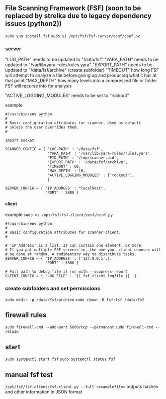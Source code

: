 ## File Scanning Framework (FSF) (soon to be replaced by strelka due to legacy dependency issues (python2))
`sudo yum install fsf`
`sudo vi /opt/fsf/fsf-server/conf/conf.py`

### server
"LOG_PATH" needs to be updated to "/data/fsf"
"YARA_PATH" needs to be updated to "/var/lib/yara-rules/rules.yara"
"EXPORT_PATH" needs to be updated to "/data/fsf/archive" (create subfolder)
"TIMEOUT" how long FSF will attempt to analyze a file before giving up and producing what it has at that point
"MAX_DEPTH" how many levels into a compressed file or folder FSF will recurse into for analysis

"ACTIVE_LOGGING_MODULES" needs to be set to "rockout"

example
```
#!/usr/bin/env python
#
# Basic configuration attributes for scanner. Used as default
# unless the user overrides them.
#

import socket

SCANNER_CONFIG = { 'LOG_PATH' : '/data/fsf',
                   'YARA_PATH' : '/var/lib/yara-rules/rules.yara',
                   'PID_PATH' : '/tmp/scanner.pid',
                   'EXPORT_PATH' : '/data/fsf/archive',
                   'TIMEOUT' : 60,
                   'MAX_DEPTH' : 10,
                   'ACTIVE_LOGGING_MODULES' : ['rockout'],
                   }

SERVER_CONFIG = { 'IP_ADDRESS' : "localhost",
                  'PORT' : 5800 }
```
#### client
example
`sudo vi /opt/fsf/fsf-client/conf/conf.py`
```
#!/usr/bin/env python
#
# Basic configuration attributes for scanner client.
#

# 'IP Address' is a list. It can contain one element, or more.
# If you put multiple FSF servers in, the one your client chooses will
# be done at random. A rudimentary way to distribute tasks.
SERVER_CONFIG = { 'IP_ADDRESS' : ['127.0.0.1',],
                  'PORT' : 5800 }

# Full path to debug file if run with --suppress-report
CLIENT_CONFIG = { 'LOG_FILE' : '{{ fsf_client_logfile }}' }
```



### create subfolders and set permissions
`sudo mkdir -p /data/fsf/archive`
`sudo chown -R fsf:fsf /data/fsf`

## firewall rules
`sudo firewall-cmd --add-port 5800/tcp --permanent`
`sudo firewall-cmd --reload`

## start
`sudo systemctl start fsf`
`sudo systemctl status fsf`

## manual fsf test
`/opt/fsf/fsf-client/fsf-client.py --full <examplefile>` outputs hashes and other information in JSON format
  
